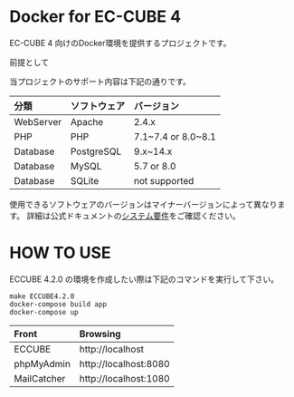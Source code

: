 # Docker for EC-CUBE 4

EC-CUBE 4 向けのDocker環境を提供するプロジェクトです。

前提として

当プロジェクトのサポート内容は下記の通りです。

| 分類       | ソフトウェア | バージョン            |
|:----------|:-----------|:--------------------|
| WebServer | Apache     | 2.4.x               |
| PHP       | PHP        | 7.1~7.4 or 8.0~8.1  |
| Database  | PostgreSQL | 9.x~14.x            |
| Database  | MySQL      | 5.7 or 8.0          |
| Database  | SQLite     | not supported       |

使用できるソフトウェアのバージョンはマイナーバージョンによって異なります。
詳細は公式ドキュメントの[システム要件](https://doc4.ec-cube.net/quickstart/requirement)をご確認ください。


# HOW TO USE

ECCUBE 4.2.0 の環境を作成したい際は下記のコマンドを実行して下さい。

```
make ECCUBE4.2.0
docker-compose build app
docker-compose up
```

| Front       | Browsing              |
|:------------|:----------------------|
| ECCUBE      | http://localhost      |
| phpMyAdmin  | http://localhost:8080 |
| MailCatcher | http://localhost:1080 |